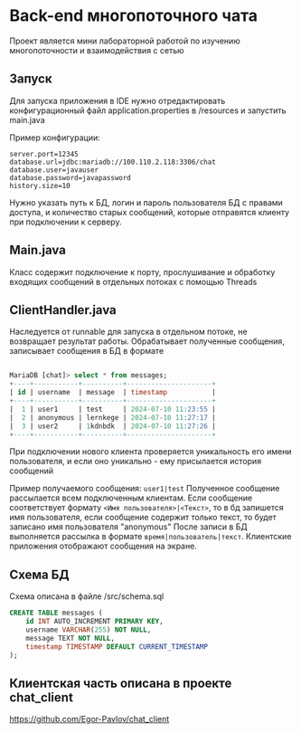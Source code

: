 # Back-end многопоточного чата
Проект является мини лабораторной работой по изучению многопоточности и взаимодействия с сетью
## Запуск
Для запуска приложения в IDE нужно отредактировать конфигурационный файл application.properties в /resources и запустить main.java

Пример конфигурации:
```properties
server.port=12345
database.url=jdbc:mariadb://100.110.2.118:3306/chat
database.user=javauser
database.password=javapassword
history.size=10
```
Нужно указать путь к БД, логин и пароль пользователя БД с правами доступа, и количество старых сообщений, которые отправятся клиенту при подключении к серверу. 

## Main.java
Класс содержит подключение к порту, прослушивание и обработку входящих сообщений в отдельных потоках с помощью Threads
## ClientHandler.java
Наследуется от runnable для запуска в отдельном потоке, не возвращает результат работы. Обрабатывает полученные сообщения, записывает сообщения в БД в формате
```sql

MariaDB [chat]> select * from messages;
+----+-----------+----------+---------------------+
| id | username  | message  | timestamp           |
+----+-----------+----------+---------------------+
|  1 | user1     | test     | 2024-07-10 11:23:55 |
|  2 | anonymous | lernkege | 2024-07-10 11:27:17 |
|  3 | user2     | 1kdnbdk  | 2024-07-10 11:27:26 |
+----+-----------+----------+---------------------+
```
При подключении нового клиента проверяется уникальность его имени пользователя, и если оно уникально - ему присылается история сообщений

Пример получаемого сообщения: `user1|test`
Полученное сообщение рассылается всем подключенным клиентам. Если сообщение соответствует формату `<Имя пользователя>|<Текст>`, то в бд запишется имя пользователя, если сообщение содержит только текст, то будет записано имя пользователя "anonymous"
После записи в БД выполняется рассылка в формате `время|пользователь|текст`. Клиентские приложения отображают сообщения на экране.

## Схема БД
Схема описана в файле /src/schema.sql
```sql
CREATE TABLE messages (
    id INT AUTO_INCREMENT PRIMARY KEY,
    username VARCHAR(255) NOT NULL,
    message TEXT NOT NULL,
    timestamp TIMESTAMP DEFAULT CURRENT_TIMESTAMP
);

```

## Клиентская часть описана в проекте chat_client 
https://github.com/Egor-Pavlov/chat_client
